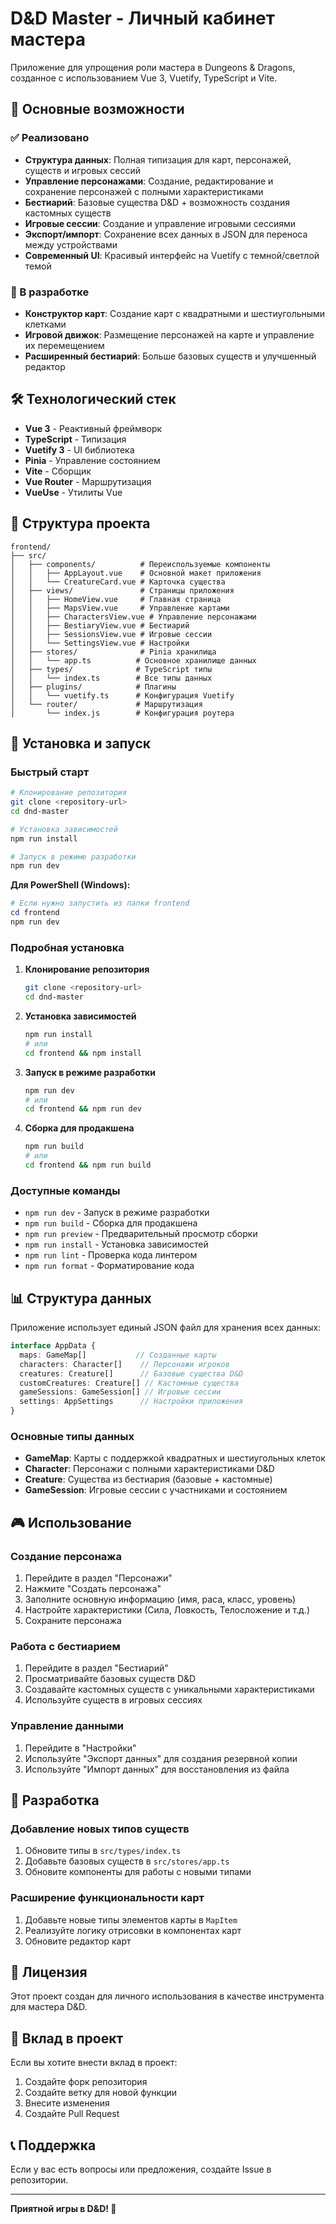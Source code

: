 # D&D Master - Личный кабинет мастера

Приложение для упрощения роли мастера в Dungeons & Dragons, созданное с использованием Vue 3, Vuetify, TypeScript и Vite.

## 🎯 Основные возможности

### ✅ Реализовано
- **Структура данных**: Полная типизация для карт, персонажей, существ и игровых сессий
- **Управление персонажами**: Создание, редактирование и сохранение персонажей с полными характеристиками
- **Бестиарий**: Базовые существа D&D + возможность создания кастомных существ
- **Игровые сессии**: Создание и управление игровыми сессиями
- **Экспорт/импорт**: Сохранение всех данных в JSON для переноса между устройствами
- **Современный UI**: Красивый интерфейс на Vuetify с темной/светлой темой

### 🚧 В разработке
- **Конструктор карт**: Создание карт с квадратными и шестиугольными клетками
- **Игровой движок**: Размещение персонажей на карте и управление их перемещением
- **Расширенный бестиарий**: Больше базовых существ и улучшенный редактор

## 🛠 Технологический стек

- **Vue 3** - Реактивный фреймворк
- **TypeScript** - Типизация
- **Vuetify 3** - UI библиотека
- **Pinia** - Управление состоянием
- **Vite** - Сборщик
- **Vue Router** - Маршрутизация
- **VueUse** - Утилиты Vue

## 📁 Структура проекта

```
frontend/
├── src/
│   ├── components/          # Переиспользуемые компоненты
│   │   ├── AppLayout.vue    # Основной макет приложения
│   │   └── CreatureCard.vue # Карточка существа
│   ├── views/               # Страницы приложения
│   │   ├── HomeView.vue     # Главная страница
│   │   ├── MapsView.vue     # Управление картами
│   │   ├── CharactersView.vue # Управление персонажами
│   │   ├── BestiaryView.vue # Бестиарий
│   │   ├── SessionsView.vue # Игровые сессии
│   │   └── SettingsView.vue # Настройки
│   ├── stores/              # Pinia хранилища
│   │   └── app.ts          # Основное хранилище данных
│   ├── types/              # TypeScript типы
│   │   └── index.ts        # Все типы данных
│   ├── plugins/            # Плагины
│   │   └── vuetify.ts      # Конфигурация Vuetify
│   └── router/             # Маршрутизация
│       └── index.js        # Конфигурация роутера
```

## 🚀 Установка и запуск

### Быстрый старт
```bash
# Клонирование репозитория
git clone <repository-url>
cd dnd-master

# Установка зависимостей
npm run install

# Запуск в режиме разработки
npm run dev
```

**Для PowerShell (Windows):**
```powershell
# Если нужно запустить из папки frontend
cd frontend
npm run dev
```

### Подробная установка
1. **Клонирование репозитория**
   ```bash
   git clone <repository-url>
   cd dnd-master
   ```

2. **Установка зависимостей**
   ```bash
   npm run install
   # или
   cd frontend && npm install
   ```

3. **Запуск в режиме разработки**
   ```bash
   npm run dev
   # или
   cd frontend && npm run dev
   ```

4. **Сборка для продакшена**
   ```bash
   npm run build
   # или
   cd frontend && npm run build
   ```

### Доступные команды
- `npm run dev` - Запуск в режиме разработки
- `npm run build` - Сборка для продакшена
- `npm run preview` - Предварительный просмотр сборки
- `npm run install` - Установка зависимостей
- `npm run lint` - Проверка кода линтером
- `npm run format` - Форматирование кода

## 📊 Структура данных

Приложение использует единый JSON файл для хранения всех данных:

```typescript
interface AppData {
  maps: GameMap[]           // Созданные карты
  characters: Character[]    // Персонажи игроков
  creatures: Creature[]      // Базовые существа D&D
  customCreatures: Creature[] // Кастомные существа
  gameSessions: GameSession[] // Игровые сессии
  settings: AppSettings      // Настройки приложения
}
```

### Основные типы данных

- **GameMap**: Карты с поддержкой квадратных и шестиугольных клеток
- **Character**: Персонажи с полными характеристиками D&D
- **Creature**: Существа из бестиария (базовые + кастомные)
- **GameSession**: Игровые сессии с участниками и состоянием

## 🎮 Использование

### Создание персонажа
1. Перейдите в раздел "Персонажи"
2. Нажмите "Создать персонажа"
3. Заполните основную информацию (имя, раса, класс, уровень)
4. Настройте характеристики (Сила, Ловкость, Телосложение и т.д.)
5. Сохраните персонажа

### Работа с бестиарием
1. Перейдите в раздел "Бестиарий"
2. Просматривайте базовых существ D&D
3. Создавайте кастомных существ с уникальными характеристиками
4. Используйте существ в игровых сессиях

### Управление данными
1. Перейдите в "Настройки"
2. Используйте "Экспорт данных" для создания резервной копии
3. Используйте "Импорт данных" для восстановления из файла

## 🔧 Разработка

### Добавление новых типов существ
1. Обновите типы в `src/types/index.ts`
2. Добавьте базовых существ в `src/stores/app.ts`
3. Обновите компоненты для работы с новыми типами

### Расширение функциональности карт
1. Добавьте новые типы элементов карты в `MapItem`
2. Реализуйте логику отрисовки в компонентах карт
3. Обновите редактор карт

## 📝 Лицензия

Этот проект создан для личного использования в качестве инструмента для мастера D&D.

## 🤝 Вклад в проект

Если вы хотите внести вклад в проект:
1. Создайте форк репозитория
2. Создайте ветку для новой функции
3. Внесите изменения
4. Создайте Pull Request

## 📞 Поддержка

Если у вас есть вопросы или предложения, создайте Issue в репозитории.

---

**Приятной игры в D&D! 🎲**
